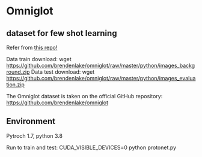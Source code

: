 # Omniglot
## dataset for few shot learning
Refer from [this repo!](https://github.com/cnielly/prototypical-networks-omniglot)

Data train download:
wget https://github.com/brendenlake/omniglot/raw/master/python/images_background.zip
Data test download:
wget https://github.com/brendenlake/omniglot/raw/master/python/images_evaluation.zip

The Omniglot dataset is taken on the official GitHub repository: https://github.com/brendenlake/omniglot

## Environment
Pytroch 1.7, python 3.8

Run to train and test: 
CUDA_VISIBLE_DEVICES=0 python protonet.py

      
        
      
    
